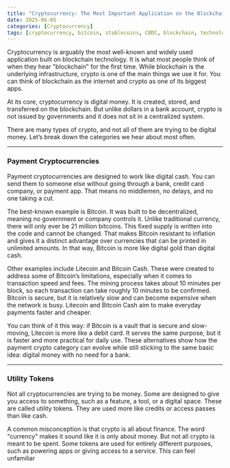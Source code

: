 ```yaml
---
title: "Cryptocurrency: The Most Important Application on the Blockchain"
date: 2025-06-05
categories: [Cryptocurrency]
tags: [cryptocurrency, bitcoin, stablecoins, CBDC, blockchain, technology, smart contracts]
---
```


Cryptocurrency is arguably the most well-known and widely used application built on blockchain technology. It is what most people think of when they hear "blockchain" for the first time. While blockchain is the underlying infrastructure, crypto is one of the main things we use it for. You can think of blockchain as the internet and crypto as one of its biggest apps.

At its core, cryptocurrency is digital money. It is created, stored, and transferred on the blockchain. But unlike dollars in a bank account, crypto is not issued by governments and it does not sit in a centralized system.

There are many types of crypto, and not all of them are trying to be digital money. Let’s break down the categories we hear about most often.

---

### Payment Cryptocurrencies

Payment cryptocurrencies are designed to work like digital cash. You can send them to someone else without going through a bank, credit card company, or payment app. That means no middlemen, no delays, and no one taking a cut.

The best-known example is Bitcoin. It was built to be decentralized, meaning no government or company controls it. Unlike traditional currency, there will only ever be 21 million bitcoins. This fixed supply is written into the code and cannot be changed. That makes Bitcoin resistant to inflation and gives it a distinct advantage over currencies that can be printed in unlimited amounts. In that way, Bitcoin is more like digital gold than digital cash.

Other examples include Litecoin and Bitcoin Cash. These were created to address some of Bitcoin’s limitations, especially when it comes to transaction speed and fees. The mining process takes about 10 minutes per block, so each transaction can take roughly 10 minutes to be confirmed. Bitcoin is secure, but it is relatively slow and can become expensive when the network is busy. Litecoin and Bitcoin Cash aim to make everyday payments faster and cheaper.

You can think of it this way: if Bitcoin is a vault that is secure and slow-moving, Litecoin is more like a debit card. It serves the same purpose, but it is faster and more practical for daily use. These alternatives show how the payment crypto category can evolve while still sticking to the same basic idea: digital money with no need for a bank.

---

### Utility Tokens

Not all cryptocurrencies are trying to be money. Some are designed to give you access to something, such as a feature, a tool, or a digital space. These are called utility tokens. They are used more like credits or access passes than like cash.

A common misconception is that crypto is all about finance. The word "currency" makes it sound like it is only about money. But not all crypto is meant to be spent. Some tokens are used for entirely different purposes, such as powering apps or giving access to a service. This can feel unfamiliar
